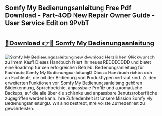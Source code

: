 ## Somfy My Bedienungsanleitung Free Pdf Download - Part-4OD New Repair Owner Guide - User Service Edition 9PvbT

# <h2><a href="http://df0aumq.blite.top/?on=Somfy+My+Bedienungsanleitung">🔗Download 👉🔴 Somfy My Bedienungsanleitung</a></h2>

[![Somfy My Bedienungsanleitung new download](https://i.imgur.com/lujVjoI.png)](http://df0aumq.blite.top/?on=Somfy+My+Bedienungsanleitung)
Herzlichen Glückwunsch zu Ihrem Kauf! Dieses Handbuch feiert Ihr neues REDDDDDDD und bietet eine Roadmap für den erfolgreichen Betrieb. Bedienungsanleitung für Fachleute Somfy My BedienungsanleitungD Dieses Handbuch richtet sich an Fachleute, die mit der Bedienung von Produkttypen vertraut sind. Zu den erweiterten Funktionen von Somfy My Bedienungsanleitung gehören Bilderkennung, Sprachbefehle, anpassbare Profile und automatische Backups, auf die alle über die schlanke und anpassbare Benutzeroberfläche zugegriffen werden kann. Ihre Zufriedenheit ist Unsere Mission Somfy My BedienungsanleitungD. Wir sind bestrebt, Ihre vollste Zufriedenheit zu gewährleisten.
